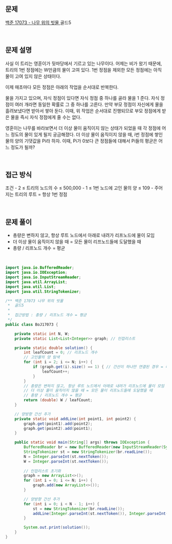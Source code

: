 ## 문제
[백준 17073 - 나무 위의 빗물 ](https://www.acmicpc.net/problem/)
골드5

<br>


## 문제 설명

사실 이 트리는 영훈이가 뒷마당에서 기르고 있는 나무이다. 어제는 비가 왔기 때문에, 트리의 1번 정점에는 W만큼의 물이 고여 있다. 1번 정점을 제외한 모든 정점에는 아직 물이 고여 있지 않은 상태이다.

이제 매초마다 모든 정점은 아래의 작업을 순서대로 반복한다.

물을 가지고 있으며, 자식 정점이 있다면 자식 정점 중 하나를 골라 물을 1 준다. 자식 정점이 여러 개라면 동일한 확률로 그 중 하나를 고른다.
만약 부모 정점이 자신에게 물을 흘려보냈다면 받아서 쌓아 둔다.
이때, 위 작업은 순서대로 진행되므로 부모 정점에게 받은 물을 즉시 자식 정점에게 줄 수는 없다.

영훈이는 나무를 바라보면서 더 이상 물이 움직이지 않는 상태가 되었을 때 각 정점에 어느 정도의 물이 있게 될지 궁금해졌다. 더 이상 물이 움직이지 않을 때, i번 정점에 쌓인 물의 양의 기댓값을 Pi라 하자. 이때, Pi가 0보다 큰 정점들에 대해서 Pi들의 평균은 어느 정도가 될까?

<br>


## 접근 방식

조건
    - 2 ≤ 트리의 노드의 수 ≤ 500,000
    - 1 ≤ 1번 노드에 고인 물의 양 ≤ 109
    - 주어지는 트리의 루트 = 항상 1번 정점

<br>


## 문제 풀이

- 총량은 변하지 않고, 항상 루트 노드에서 아래로 내려가 리프노드에 물이 모임
- 더 이상 물이 움직이지 않을 때 = 모든 물이 리프노드들에 도달했을 때
- 총량 / 리프노드 개수 = 평균

<br>

```java
import java.io.BufferedReader;
import java.io.IOException;
import java.io.InputStreamReader;
import java.util.ArrayList;
import java.util.List;
import java.util.StringTokenizer;

/** 백준 17073 나무 위의 빗물
 *  골드5
 *
 *  접근방법 : 총량 / 리프노드 개수 = 평균
 */
public class BoJ17073 {

    private static int N, W;
    private static List<List<Integer>> graph; // 인접리스트

    private static double solution() {
        int leafCount = 0; // 리프노드 개수
        // 고인물의 양 탐색
        for (int i = 2; i <= N; i++) {
            if (graph.get(i).size() == 1) { // 간선이 하나만 연결된 경우 = 리프노드
                leafCount++;
            }
        }
        // 총량은 변하지 않고, 항상 루트 노드에서 아래로 내려가 리프노드에 물이 모임
        // 더 이상 물이 움직이지 않을 때 = 모든 물이 리프노드들에 도달했을 때
        // 총량 / 리프노드 개수 = 평균
        return (double) W / leafCount;
    }

    // 양방향 간선 추가
    private static void addLine(int point1, int point2) {
        graph.get(point1).add(point2);
        graph.get(point2).add(point1);
    }

    public static void main(String[] args) throws IOException {
        BufferedReader br = new BufferedReader(new InputStreamReader(System.in));
        StringTokenizer st = new StringTokenizer(br.readLine());
        N = Integer.parseInt(st.nextToken());
        W = Integer.parseInt(st.nextToken());
        
        // 인접리스트 초기화
        graph = new ArrayList<>();
        for (int i = 0; i <= N; i++) {
            graph.add(new ArrayList<>());
        }

        // 양방향 간선 추가
        for (int i = 0; i < N - 1; i++) {
            st = new StringTokenizer(br.readLine());
            addLine(Integer.parseInt(st.nextToken()), Integer.parseInt(st.nextToken()));
        }

        System.out.print(solution());
    }
}

```
